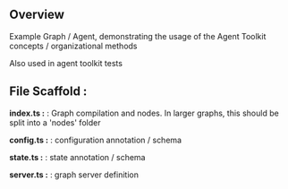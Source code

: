 ## Overview

Example Graph / Agent, demonstrating the usage of the Agent Toolkit concepts /
organizational methods

Also used in agent toolkit tests

## File Scaffold :

**index.ts :** : Graph compilation and nodes. In larger graphs, this should be
split into a 'nodes' folder

**config.ts :** : configuration annotation / schema

**state.ts :** : state annotation / schema

**server.ts :** : graph server definition
